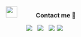 

<h3 align="center" > <img src="https://media.giphy.com/media/iY8CRBdQXODJSCERIr/giphy.gif" width="30" height="30" style="margin-right: 50px;">Contact  me 🤝 </h3>
<p align="center">

 <div align="center"  class="icons-social" style="margin-left: 10px;">
        <a style="margin-left: 10px;"  target="_blank" href="https://www.linkedin.com/in/aditya-wani-ba023a215/">
			<img src="https://img.icons8.com/doodle/40/000000/linkedin--v2.png"></a>
        <a style="margin-left: 10px;" target="_blank" href="https://github.com/Aditya-wani02">
		<img src="https://img.icons8.com/doodle/40/000000/github--v1.png"></a>
        <a style="margin-left: 10px;" target="_blank" href="https://www.instagram.com/adityawani02/">
			<img src="https://img.icons8.com/doodle/40/000000/instagram-new--v2.png"></a>
    <a style="margin-left: 2px;" target="_blank" href="https://www.threads.net/@adityawani02">
			<img src="https://seeklogo.com/images/T/threads-by-instagram-logo-20008C5295-seeklogo.com.png?v=638243447960000000"></a>
		
</div>


<br/>

